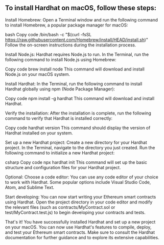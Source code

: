 ## To install Hardhat on macOS, follow these steps:

Install Homebrew: Open a Terminal window and run the following command to install Homebrew, a popular package manager for macOS:

bash
Copy code
/bin/bash -c "$(curl -fsSL https://raw.githubusercontent.com/Homebrew/install/HEAD/install.sh)"
Follow the on-screen instructions during the installation process.

Install Node.js: Hardhat requires Node.js to run. In the Terminal, run the following command to install Node.js using Homebrew:

Copy code
brew install node
This command will download and install Node.js on your macOS system.

Install Hardhat: In the Terminal, run the following command to install Hardhat globally using npm (Node Package Manager):

Copy code
npm install -g hardhat
This command will download and install Hardhat.

Verify the installation: After the installation is complete, run the following command to verify that Hardhat is installed correctly:

Copy code
hardhat version
This command should display the version of Hardhat installed on your system.

Set up a new Hardhat project: Create a new directory for your Hardhat project. In the Terminal, navigate to the directory you just created. Run the following command to initialize a new Hardhat project:

csharp
Copy code
npx hardhat init
This command will set up the basic structure and configuration files for your Hardhat project.

Optional: Choose a code editor: You can use any code editor of your choice to work with Hardhat. Some popular options include Visual Studio Code, Atom, and Sublime Text.

Start developing: You can now start writing your Ethereum smart contracts using Hardhat. Open the project directory in your code editor and modify the relevant files (such as contracts/MyContract.sol or test/MyContract.test.js) to begin developing your contracts and tests.

That's it! You have successfully installed Hardhat and set up a new project on your macOS. You can now use Hardhat's features to compile, deploy, and test your Ethereum smart contracts. Make sure to consult the Hardhat documentation for further guidance and to explore its extensive capabilities.